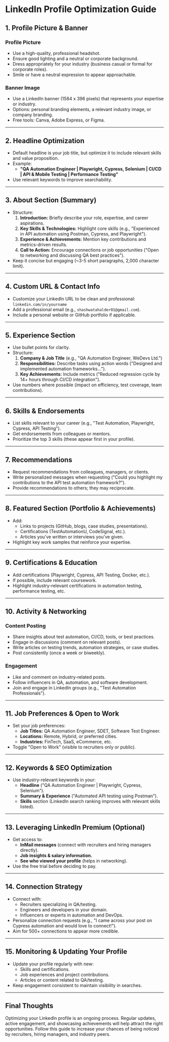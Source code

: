 # LinkedIn Profile Optimization Guide

## **1. Profile Picture & Banner**

### **Profile Picture**

- Use a high-quality, professional headshot.
- Ensure good lighting and a neutral or corporate background.
- Dress appropriately for your industry (business casual or formal for corporate roles).
- Smile or have a neutral expression to appear approachable.

### **Banner Image**

- Use a LinkedIn banner (1584 x 396 pixels) that represents your expertise or industry.
- Options: personal branding elements, a relevant industry image, or company branding.
- Free tools: Canva, Adobe Express, or Figma.

---

## **2. Headline Optimization**

- Default headline is your job title, but optimize it to include relevant skills and value proposition.
- Example:
  - **"QA Automation Engineer | Playwright, Cypress, Selenium | CI/CD | API & Mobile Testing | Performance Testing"**
- Use relevant keywords to improve searchability.

---

## **3. About Section (Summary)**

- Structure:
  1. **Introduction:** Briefly describe your role, expertise, and career aspirations.
  2. **Key Skills & Technologies:** Highlight core skills (e.g., "Experienced in API automation using Postman, Cypress, and Playwright").
  3. **Experience & Achievements:** Mention key contributions and metrics-driven results.
  4. **Call to Action:** Encourage connections or job opportunities ("Open to networking and discussing QA best practices").
- Keep it concise but engaging (~3-5 short paragraphs, 2,000 character limit).

---

## **4. Custom URL & Contact Info**

- Customize your LinkedIn URL to be clean and professional: `linkedin.com/in/yourname`
- Add a professional email (e.g., `shashwatahalder01@gmail.com`).
- Include a personal website or GitHub portfolio if applicable.

---

## **5. Experience Section**

- Use bullet points for clarity.
- Structure:
  1. **Company & Job Title** (e.g., "QA Automation Engineer, WeDevs Ltd.")
  2. **Responsibilities:** Describe tasks using action words ("Designed and implemented automation frameworks...").
  3. **Key Achievements:** Include metrics ("Reduced regression cycle by 14+ hours through CI/CD integration").
- Use numbers where possible (impact on efficiency, test coverage, team contributions).

---

## **6. Skills & Endorsements**

- List skills relevant to your career (e.g., "Test Automation, Playwright, Cypress, API Testing").
- Get endorsements from colleagues or mentors.
- Prioritize the top 3 skills (these appear first in your profile).

---

## **7. Recommendations**

- Request recommendations from colleagues, managers, or clients.
- Write personalized messages when requesting ("Could you highlight my contributions to the API test automation framework?").
- Provide recommendations to others; they may reciprocate.

---

## **8. Featured Section (Portfolio & Achievements)**

- Add:
  - Links to projects (GitHub, blogs, case studies, presentations).
  - Certifications (TestAutomationU, CodeSignal, etc.).
  - Articles you’ve written or interviews you’ve given.
- Highlight key work samples that reinforce your expertise.

---

## **9. Certifications & Education**

- Add certifications (Playwright, Cypress, API Testing, Docker, etc.).
- If possible, include relevant coursework.
- Highlight industry-relevant certifications in automation testing, performance testing, etc.

---

## **10. Activity & Networking**

### **Content Posting**

- Share insights about test automation, CI/CD, tools, or best practices.
- Engage in discussions (comment on relevant posts).
- Write articles on testing trends, automation strategies, or case studies.
- Post consistently (once a week or biweekly).

### **Engagement**

- Like and comment on industry-related posts.
- Follow influencers in QA, automation, and software development.
- Join and engage in LinkedIn groups (e.g., "Test Automation Professionals").

---

## **11. Job Preferences & Open to Work**

- Set your job preferences:
  - **Job Titles:** QA Automation Engineer, SDET, Software Test Engineer.
  - **Locations:** Remote, Hybrid, or preferred cities.
  - **Industries:** FinTech, SaaS, eCommerce, etc.
- Toggle "Open to Work" (visible to recruiters only or public).

---

## **12. Keywords & SEO Optimization**

- Use industry-relevant keywords in your:
  - **Headline** ("QA Automation Engineer | Playwright, Cypress, Selenium").
  - **Summary & Experience** ("Automated API testing using Postman").
  - **Skills** section (LinkedIn search ranking improves with relevant skills listed).

---

## **13. Leveraging LinkedIn Premium (Optional)**

- Get access to:
  - **InMail messages** (connect with recruiters and hiring managers directly).
  - **Job insights & salary information.**
  - **See who viewed your profile** (helps in networking).
- Use the free trial before deciding to pay.

---

## **14. Connection Strategy**

- Connect with:
  - Recruiters specializing in QA/testing.
  - Engineers and developers in your domain.
  - Influencers or experts in automation and DevOps.
- Personalize connection requests (e.g., "I came across your post on Cypress automation and would love to connect!").
- Aim for 500+ connections to appear more credible.

---

## **15. Monitoring & Updating Your Profile**

- Update your profile regularly with new:
  - Skills and certifications.
  - Job experiences and project contributions.
  - Articles or content related to QA/testing.
- Keep engagement consistent to maintain visibility in searches.

---

## **Final Thoughts**

Optimizing your LinkedIn profile is an ongoing process. Regular updates, active engagement, and showcasing achievements will help attract the right opportunities. Follow this guide to increase your chances of being noticed by recruiters, hiring managers, and industry peers.
